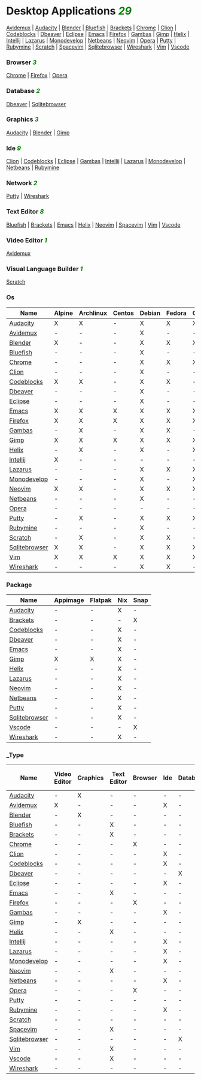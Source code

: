 # Desktop Applications <i style='color:green;'>29</i>
[Avidemux](https://github.com/bearddan2000?tab=repositories&q=avidemux&type=&language=&sort=) | [Audacity](https://github.com/bearddan2000?tab=repositories&q=audacity&type=&language=&sort=) | [Blender](https://github.com/bearddan2000?tab=repositories&q=blender&type=&language=&sort=) | [Bluefish](https://github.com/bearddan2000?tab=repositories&q=bluefish&type=&language=&sort=) | [Brackets](https://github.com/bearddan2000?tab=repositories&q=brackets&type=&language=&sort=) | [Chrome](https://github.com/bearddan2000?tab=repositories&q=chrome&type=&language=&sort=) | [Clion](https://github.com/bearddan2000?tab=repositories&q=clion&type=&language=&sort=) | [Codeblocks](https://github.com/bearddan2000?tab=repositories&q=codeblocks&type=&language=&sort=) | [Dbeaver](https://github.com/bearddan2000?tab=repositories&q=dbeaver&type=&language=&sort=) | [Eclipse](https://github.com/bearddan2000?tab=repositories&q=eclipse&type=&language=&sort=) | [Emacs](https://github.com/bearddan2000?tab=repositories&q=emacs&type=&language=&sort=) | [Firefox](https://github.com/bearddan2000?tab=repositories&q=firefox&type=&language=&sort=) | [Gambas](https://github.com/bearddan2000?tab=repositories&q=gambas&type=&language=&sort=) | [Gimp](https://github.com/bearddan2000?tab=repositories&q=gimp&type=&language=&sort=) | [Helix](https://github.com/bearddan2000?tab=repositories&q=helix&type=&language=&sort=) | [Intellij](https://github.com/bearddan2000?tab=repositories&q=intellij&type=&language=&sort=) | [Lazarus](https://github.com/bearddan2000?tab=repositories&q=lazarus&type=&language=&sort=) | [Monodevelop](https://github.com/bearddan2000?tab=repositories&q=monodevelop&type=&language=&sort=) | [Netbeans](https://github.com/bearddan2000?tab=repositories&q=netbeans&type=&language=&sort=) | [Neovim](https://github.com/bearddan2000?tab=repositories&q=neovim&type=&language=&sort=) | [Opera](https://github.com/bearddan2000?tab=repositories&q=opera&type=&language=&sort=) | [Putty](https://github.com/bearddan2000?tab=repositories&q=putty&type=&language=&sort=) | [Rubymine](https://github.com/bearddan2000?tab=repositories&q=rubymine&type=&language=&sort=) | [Scratch](https://github.com/bearddan2000?tab=repositories&q=scratch&type=&language=&sort=) | [Spacevim](https://github.com/bearddan2000?tab=repositories&q=spacevim&type=&language=&sort=) | [Sqlitebrowser](https://github.com/bearddan2000?tab=repositories&q=sqlitebrowser&type=&language=&sort=) | [Wireshark](https://github.com/bearddan2000?tab=repositories&q=wireshark&type=&language=&sort=) | [Vim](https://github.com/bearddan2000?tab=repositories&q=vim&type=&language=&sort=) | [Vscode](https://github.com/bearddan2000?tab=repositories&q=vscode&type=&language=&sort=)
### Browser <i style='color:green;'>3</i>
[Chrome](https://github.com/bearddan2000?tab=repositories&q=chrome&type=&language=&sort=) | [Firefox](https://github.com/bearddan2000?tab=repositories&q=firefox&type=&language=&sort=) | [Opera](https://github.com/bearddan2000?tab=repositories&q=opera&type=&language=&sort=)
### Database <i style='color:green;'>2</i>
[Dbeaver](https://github.com/bearddan2000?tab=repositories&q=dbeaver&type=&language=&sort=) | [Sqlitebrowser](https://github.com/bearddan2000?tab=repositories&q=sqlitebrowser&type=&language=&sort=)
### Graphics <i style='color:green;'>3</i>
[Audacity](https://github.com/bearddan2000?tab=repositories&q=audacity&type=&language=&sort=) | [Blender](https://github.com/bearddan2000?tab=repositories&q=blender&type=&language=&sort=) | [Gimp](https://github.com/bearddan2000?tab=repositories&q=gimp&type=&language=&sort=)
### Ide <i style='color:green;'>9</i>
[Clion](https://github.com/bearddan2000?tab=repositories&q=clion&type=&language=&sort=) | [Codeblocks](https://github.com/bearddan2000?tab=repositories&q=codeblocks&type=&language=&sort=) | [Eclipse](https://github.com/bearddan2000?tab=repositories&q=eclipse&type=&language=&sort=) | [Gambas](https://github.com/bearddan2000?tab=repositories&q=gambas&type=&language=&sort=) | [Intellij](https://github.com/bearddan2000?tab=repositories&q=intellij&type=&language=&sort=) | [Lazarus](https://github.com/bearddan2000?tab=repositories&q=lazarus&type=&language=&sort=) | [Monodevelop](https://github.com/bearddan2000?tab=repositories&q=monodevelop&type=&language=&sort=) | [Netbeans](https://github.com/bearddan2000?tab=repositories&q=netbeans&type=&language=&sort=) | [Rubymine](https://github.com/bearddan2000?tab=repositories&q=rubymine&type=&language=&sort=)
### Network <i style='color:green;'>2</i>
[Putty](https://github.com/bearddan2000?tab=repositories&q=putty&type=&language=&sort=) | [Wireshark](https://github.com/bearddan2000?tab=repositories&q=wireshark&type=&language=&sort=)
### Text Editor <i style='color:green;'>8</i>
[Bluefish](https://github.com/bearddan2000?tab=repositories&q=bluefish&type=&language=&sort=) | [Brackets](https://github.com/bearddan2000?tab=repositories&q=brackets&type=&language=&sort=) | [Emacs](https://github.com/bearddan2000?tab=repositories&q=emacs&type=&language=&sort=) | [Helix](https://github.com/bearddan2000?tab=repositories&q=helix&type=&language=&sort=) | [Neovim](https://github.com/bearddan2000?tab=repositories&q=neovim&type=&language=&sort=) | [Spacevim](https://github.com/bearddan2000?tab=repositories&q=spacevim&type=&language=&sort=) | [Vim](https://github.com/bearddan2000?tab=repositories&q=vim&type=&language=&sort=) | [Vscode](https://github.com/bearddan2000?tab=repositories&q=vscode&type=&language=&sort=)
### Video Editor <i style='color:green;'>1</i>
[Avidemux](https://github.com/bearddan2000?tab=repositories&q=avidemux&type=&language=&sort=)
### Visual Language Builder <i style='color:green;'>1</i>
[Scratch](https://github.com/bearddan2000?tab=repositories&q=scratch&type=&language=&sort=)
### Os
Name | Alpine | Archlinux | Centos | Debian | Fedora | Opensuse | Ubuntu
---- | ------ | --------- | ------ | ------ | ------ | -------- | ------
[Audacity](https://github.com/bearddan2000?tab=repositories&q=audacity&type=&language=&sort=) | X | X | - | X | X | X | X
[Avidemux](https://github.com/bearddan2000?tab=repositories&q=avidemux&type=&language=&sort=) | - | - | - | X | - | - | X
[Blender](https://github.com/bearddan2000?tab=repositories&q=blender&type=&language=&sort=) | X | - | - | X | X | X | X
[Bluefish](https://github.com/bearddan2000?tab=repositories&q=bluefish&type=&language=&sort=) | - | - | - | X | - | - | X
[Chrome](https://github.com/bearddan2000?tab=repositories&q=chrome&type=&language=&sort=) | - | - | - | X | X | X | X
[Clion](https://github.com/bearddan2000?tab=repositories&q=clion&type=&language=&sort=) | - | - | - | X | - | - | X
[Codeblocks](https://github.com/bearddan2000?tab=repositories&q=codeblocks&type=&language=&sort=) | X | X | - | X | X | - | X
[Dbeaver](https://github.com/bearddan2000?tab=repositories&q=dbeaver&type=&language=&sort=) | - | - | - | X | - | - | X
[Eclipse](https://github.com/bearddan2000?tab=repositories&q=eclipse&type=&language=&sort=) | - | - | - | X | - | - | X
[Emacs](https://github.com/bearddan2000?tab=repositories&q=emacs&type=&language=&sort=) | X | X | X | X | X | X | X
[Firefox](https://github.com/bearddan2000?tab=repositories&q=firefox&type=&language=&sort=) | X | X | X | X | X | X | X
[Gambas](https://github.com/bearddan2000?tab=repositories&q=gambas&type=&language=&sort=) | - | X | - | X | X | - | X
[Gimp](https://github.com/bearddan2000?tab=repositories&q=gimp&type=&language=&sort=) | X | X | X | X | X | X | X
[Helix](https://github.com/bearddan2000?tab=repositories&q=helix&type=&language=&sort=) | - | X | - | X | - | X | X
[Intellij](https://github.com/bearddan2000?tab=repositories&q=intellij&type=&language=&sort=) | X | - | - | - | - | - | X
[Lazarus](https://github.com/bearddan2000?tab=repositories&q=lazarus&type=&language=&sort=) | - | - | - | X | X | X | X
[Monodevelop](https://github.com/bearddan2000?tab=repositories&q=monodevelop&type=&language=&sort=) | - | - | - | X | - | X | X
[Neovim](https://github.com/bearddan2000?tab=repositories&q=neovim&type=&language=&sort=) | X | X | - | X | X | X | X
[Netbeans](https://github.com/bearddan2000?tab=repositories&q=netbeans&type=&language=&sort=) | - | - | - | X | - | - | X
[Opera](https://github.com/bearddan2000?tab=repositories&q=opera&type=&language=&sort=) | - | - | - | - | - | - | X
[Putty](https://github.com/bearddan2000?tab=repositories&q=putty&type=&language=&sort=) | - | X | - | X | X | X | X
[Rubymine](https://github.com/bearddan2000?tab=repositories&q=rubymine&type=&language=&sort=) | - | - | - | X | - | - | X
[Scratch](https://github.com/bearddan2000?tab=repositories&q=scratch&type=&language=&sort=) | - | X | - | X | X | - | X
[Sqlitebrowser](https://github.com/bearddan2000?tab=repositories&q=sqlitebrowser&type=&language=&sort=) | X | X | - | X | X | X | X
[Vim](https://github.com/bearddan2000?tab=repositories&q=vim&type=&language=&sort=) | X | X | X | X | X | X | X
[Wireshark](https://github.com/bearddan2000?tab=repositories&q=wireshark&type=&language=&sort=) | - | - | - | X | X | - | X
### Package
Name | Appimage | Flatpak | Nix | Snap
---- | -------- | ------- | --- | ----
[Audacity](https://github.com/bearddan2000?tab=repositories&q=audacity&type=&language=&sort=) | - | - | X | -
[Brackets](https://github.com/bearddan2000?tab=repositories&q=brackets&type=&language=&sort=) | - | - | - | X
[Codeblocks](https://github.com/bearddan2000?tab=repositories&q=codeblocks&type=&language=&sort=) | - | - | X | -
[Dbeaver](https://github.com/bearddan2000?tab=repositories&q=dbeaver&type=&language=&sort=) | - | - | X | -
[Emacs](https://github.com/bearddan2000?tab=repositories&q=emacs&type=&language=&sort=) | - | - | X | -
[Gimp](https://github.com/bearddan2000?tab=repositories&q=gimp&type=&language=&sort=) | X | X | X | -
[Helix](https://github.com/bearddan2000?tab=repositories&q=helix&type=&language=&sort=) | - | - | X | -
[Lazarus](https://github.com/bearddan2000?tab=repositories&q=lazarus&type=&language=&sort=) | - | - | X | -
[Neovim](https://github.com/bearddan2000?tab=repositories&q=neovim&type=&language=&sort=) | - | - | X | -
[Netbeans](https://github.com/bearddan2000?tab=repositories&q=netbeans&type=&language=&sort=) | - | - | X | -
[Putty](https://github.com/bearddan2000?tab=repositories&q=putty&type=&language=&sort=) | - | - | X | -
[Sqlitebrowser](https://github.com/bearddan2000?tab=repositories&q=sqlitebrowser&type=&language=&sort=) | - | - | X | -
[Vscode](https://github.com/bearddan2000?tab=repositories&q=vscode&type=&language=&sort=) | - | - | - | X
[Wireshark](https://github.com/bearddan2000?tab=repositories&q=wireshark&type=&language=&sort=) | - | - | X | -
### _Type
Name | Video Editor | Graphics | Text Editor | Browser | Ide | Database | Network | Visual Language Builder
---- | ------------ | -------- | ----------- | ------- | --- | -------- | ------- | -----------------------
[Audacity](https://github.com/bearddan2000?tab=repositories&q=audacity&type=&language=&sort=) | - | X | - | - | - | - | - | -
[Avidemux](https://github.com/bearddan2000?tab=repositories&q=avidemux&type=&language=&sort=) | X | - | - | - | X | - | - | -
[Blender](https://github.com/bearddan2000?tab=repositories&q=blender&type=&language=&sort=) | - | X | - | - | - | - | - | -
[Bluefish](https://github.com/bearddan2000?tab=repositories&q=bluefish&type=&language=&sort=) | - | - | X | - | - | - | - | -
[Brackets](https://github.com/bearddan2000?tab=repositories&q=brackets&type=&language=&sort=) | - | - | X | - | - | - | - | -
[Chrome](https://github.com/bearddan2000?tab=repositories&q=chrome&type=&language=&sort=) | - | - | - | X | - | - | - | -
[Clion](https://github.com/bearddan2000?tab=repositories&q=clion&type=&language=&sort=) | - | - | - | - | X | - | - | -
[Codeblocks](https://github.com/bearddan2000?tab=repositories&q=codeblocks&type=&language=&sort=) | - | - | - | - | X | - | - | -
[Dbeaver](https://github.com/bearddan2000?tab=repositories&q=dbeaver&type=&language=&sort=) | - | - | - | - | - | X | - | -
[Eclipse](https://github.com/bearddan2000?tab=repositories&q=eclipse&type=&language=&sort=) | - | - | - | - | X | - | - | -
[Emacs](https://github.com/bearddan2000?tab=repositories&q=emacs&type=&language=&sort=) | - | - | X | - | - | - | - | -
[Firefox](https://github.com/bearddan2000?tab=repositories&q=firefox&type=&language=&sort=) | - | - | - | X | - | - | - | -
[Gambas](https://github.com/bearddan2000?tab=repositories&q=gambas&type=&language=&sort=) | - | - | - | - | X | - | - | -
[Gimp](https://github.com/bearddan2000?tab=repositories&q=gimp&type=&language=&sort=) | - | X | - | - | - | - | - | -
[Helix](https://github.com/bearddan2000?tab=repositories&q=helix&type=&language=&sort=) | - | - | X | - | - | - | - | -
[Intellij](https://github.com/bearddan2000?tab=repositories&q=intellij&type=&language=&sort=) | - | - | - | - | X | - | - | -
[Lazarus](https://github.com/bearddan2000?tab=repositories&q=lazarus&type=&language=&sort=) | - | - | - | - | X | - | - | -
[Monodevelop](https://github.com/bearddan2000?tab=repositories&q=monodevelop&type=&language=&sort=) | - | - | - | - | X | - | - | -
[Neovim](https://github.com/bearddan2000?tab=repositories&q=neovim&type=&language=&sort=) | - | - | X | - | - | - | - | -
[Netbeans](https://github.com/bearddan2000?tab=repositories&q=netbeans&type=&language=&sort=) | - | - | - | - | X | - | - | -
[Opera](https://github.com/bearddan2000?tab=repositories&q=opera&type=&language=&sort=) | - | - | - | X | - | - | - | -
[Putty](https://github.com/bearddan2000?tab=repositories&q=putty&type=&language=&sort=) | - | - | - | - | - | - | X | -
[Rubymine](https://github.com/bearddan2000?tab=repositories&q=rubymine&type=&language=&sort=) | - | - | - | - | X | - | - | -
[Scratch](https://github.com/bearddan2000?tab=repositories&q=scratch&type=&language=&sort=) | - | - | - | - | - | - | - | X
[Spacevim](https://github.com/bearddan2000?tab=repositories&q=spacevim&type=&language=&sort=) | - | - | X | - | - | - | - | -
[Sqlitebrowser](https://github.com/bearddan2000?tab=repositories&q=sqlitebrowser&type=&language=&sort=) | - | - | - | - | - | X | - | -
[Vim](https://github.com/bearddan2000?tab=repositories&q=vim&type=&language=&sort=) | - | - | X | - | - | - | - | -
[Vscode](https://github.com/bearddan2000?tab=repositories&q=vscode&type=&language=&sort=) | - | - | X | - | - | - | - | -
[Wireshark](https://github.com/bearddan2000?tab=repositories&q=wireshark&type=&language=&sort=) | - | - | - | - | - | - | X | -